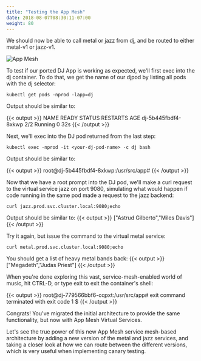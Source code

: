 ```yaml
---
title: "Testing the App Mesh"
date: 2018-08-07T08:30:11-07:00
weight: 80
---
```


We should now be able to call metal or jazz from dj, and be routed to either metal-v1 or jazz-v1.

![App Mesh](/images/app_mesh_ga/135-v1-mesh.png)

To test if our ported DJ App is working as expected, we'll first exec into the dj container.  To do that, we get the name of our djpod by listing all pods with the dj selector:

```
kubectl get pods -nprod -lapp=dj
```

 Output should be similar to:

{{< output >}}
NAME                  READY     STATUS    RESTARTS   AGE
dj-5b445fbdf4-8xkwp   2/2       Running   0          32s
{{< /output >}}

Next, we'll exec into the DJ pod returned from the last step:

```
kubectl exec -nprod -it <your-dj-pod-name> -c dj bash
```

 Output should be similar to:

{{< output >}}
root@dj-5b445fbdf4-8xkwp:/usr/src/app#
{{< /output >}}

Now that we have a root prompt into the DJ pod, we'll make a curl request to the virtual service jazz on port 9080, simulating what would happen if code running in the same pod made a request to the jazz backend:

```
curl jazz.prod.svc.cluster.local:9080;echo
```

Output should be similar to:
{{< output >}}
["Astrud Gilberto","Miles Davis"]
{{< /output >}}

Try it again, but issue the command to the virtual metal service:

```
curl metal.prod.svc.cluster.local:9080;echo
```

You should get a list of heavy metal bands back:
{{< output >}}
["Megadeth","Judas Priest"]
{{< /output >}}

When you're done exploring this vast, service-mesh-enabled world of music, hit CTRL-D, or type exit to exit the container's shell:

{{< output >}}
root@dj-779566bbf6-cqpxt:/usr/src/app# exit
command terminated with exit code 1
$
{{< /output >}}

Congrats!  You've migrated the initial architecture to provide the same functionality, but now with App Mesh Virtual Services.  

Let's see the true power of this new App Mesh service mesh-based architecture by adding a new version of the metal and jazz services, and taking a closer look at how we can route between the different versions, which is very useful when implementing canary testing.
